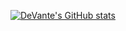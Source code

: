 [![DeVante's GitHub stats](https://github-readme-stats.vercel.app/api?username=devantemoore)](https://github.com/anuraghazra/github-readme-stats)
